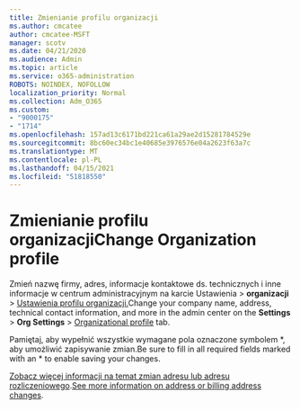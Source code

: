```yaml
---
title: Zmienianie profilu organizacji
ms.author: cmcatee
author: cmcatee-MSFT
manager: scotv
ms.date: 04/21/2020
ms.audience: Admin
ms.topic: article
ms.service: o365-administration
ROBOTS: NOINDEX, NOFOLLOW
localization_priority: Normal
ms.collection: Adm_O365
ms.custom:
- "9000175"
- "1714"
ms.openlocfilehash: 157ad13c6171bd221ca61a29ae2d15281784529e
ms.sourcegitcommit: 8bc60ec34bc1e40685e3976576e04a2623f63a7c
ms.translationtype: MT
ms.contentlocale: pl-PL
ms.lasthandoff: 04/15/2021
ms.locfileid: "51818550"
---
```

# <a name="change-organization-profile"></a><span data-ttu-id="39698-102">Zmienianie profilu organizacji</span><span class="sxs-lookup"><span data-stu-id="39698-102">Change Organization profile</span></span>

<span data-ttu-id="39698-103">Zmień nazwę firmy, adres, informacje kontaktowe ds. technicznych i inne informacje w centrum administracyjnym na karcie Ustawienia  >  **organizacji**  >  [Ustawienia profilu organizacji.](https://admin.microsoft.com/AdminPortal/Home#/Settings/OrganizationProfile/:/Settings/L1/OrganizationInformation)</span><span class="sxs-lookup"><span data-stu-id="39698-103">Change your company name, address, technical contact information, and more in the admin center on the **Settings** > **Org Settings** > [Organizational profile](https://admin.microsoft.com/AdminPortal/Home#/Settings/OrganizationProfile/:/Settings/L1/OrganizationInformation) tab.</span></span>

<span data-ttu-id="39698-104">Pamiętaj, aby wypełnić wszystkie wymagane pola oznaczone symbolem \*, aby umożliwić zapisywanie zmian.</span><span class="sxs-lookup"><span data-stu-id="39698-104">Be sure to fill in all required fields marked with an \* to enable saving your changes.</span></span>

<span data-ttu-id="39698-105">[Zobacz więcej informacji na temat zmian adresu lub adresu rozliczeniowego](https://docs.microsoft.com/microsoft-365/admin/manage/change-address-contact-and-more).</span><span class="sxs-lookup"><span data-stu-id="39698-105">[See more information on address or billing address changes](https://docs.microsoft.com/microsoft-365/admin/manage/change-address-contact-and-more).</span></span>
